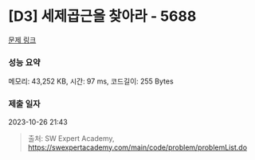 # [D3] 세제곱근을 찾아라 - 5688 

[문제 링크](https://swexpertacademy.com/main/code/problem/problemDetail.do?contestProbId=AWXVyCaKugQDFAUo) 

### 성능 요약

메모리: 43,252 KB, 시간: 97 ms, 코드길이: 255 Bytes

### 제출 일자

2023-10-26 21:43



> 출처: SW Expert Academy, https://swexpertacademy.com/main/code/problem/problemList.do